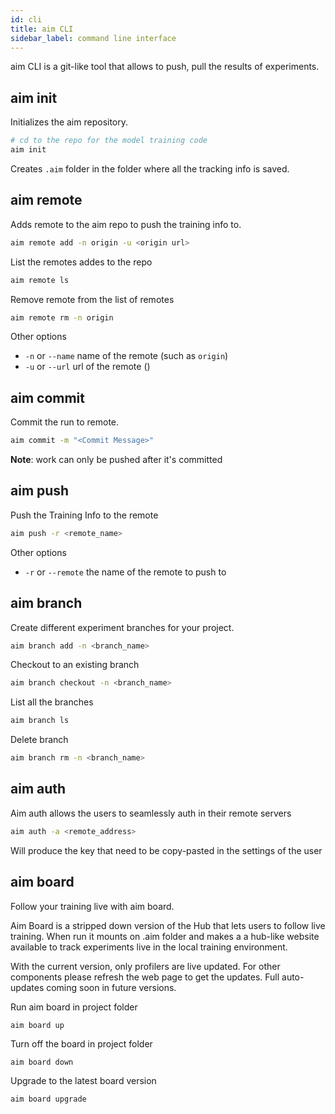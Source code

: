 ```yaml
---
id: cli
title: aim CLI
sidebar_label: command line interface
---
```

aim CLI is a git-like tool that allows to push, pull the results of experiments.

## aim init
Initializes the aim repository.
```sh
# cd to the repo for the model training code
aim init
```
Creates `.aim` folder in the folder where all the tracking info is saved.

## aim remote
Adds remote to the aim repo to push the training info to.
```sh
aim remote add -n origin -u <origin url>
```
List the remotes addes to the repo
```sh
aim remote ls
```
Remove remote from the list of remotes
```sh
aim remote rm -n origin
```

Other options
- `-n` or `--name` name of the remote (such as `origin`)
- `-u` or `--url` url of the remote ()

## aim commit
Commit the run to remote.
```sh
aim commit -m "<Commit Message>"
```
**Note**: work can only be pushed after it's committed

## aim push
Push the Training Info to the remote
```sh
aim push -r <remote_name>
```
Other options
- `-r` or `--remote` the name of the remote to push to

## aim branch
Create different experiment branches for your project.
```sh
aim branch add -n <branch_name>
```
Checkout to an existing branch
```sh
aim branch checkout -n <branch_name>
```
List all the branches
```sh
aim branch ls
```
Delete branch
```sh
aim branch rm -n <branch_name>
```

## aim auth
Aim auth allows the users to seamlessly auth in their remote servers
```sh
aim auth -a <remote_address>
```
Will produce the key that need to be copy-pasted in the settings of the user


## aim board
Follow your training live with aim board.

Aim Board is a stripped down version of the Hub that lets users to follow live training.
When run it mounts on .aim folder and makes a a hub-like website available to track experiments live in the local training environment.

With the current version, only profilers are live updated. For other components please refresh the web page to get the updates. Full auto-updates coming soon in future versions.

Run aim board in project folder
```shell
aim board up
```
Turn off the board in project folder
```shell
aim board down
```
Upgrade to the latest board version
```shell
aim board upgrade
```
